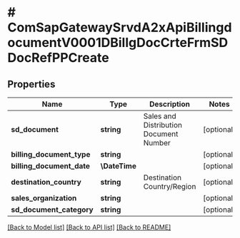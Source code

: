 # # ComSapGatewaySrvdA2xApiBillingdocumentV0001DBillgDocCrteFrmSDDocRefPPCreate

## Properties

Name | Type | Description | Notes
------------ | ------------- | ------------- | -------------
**sd_document** | **string** | Sales and Distribution Document Number | [optional]
**billing_document_type** | **string** |  | [optional]
**billing_document_date** | **\DateTime** |  | [optional]
**destination_country** | **string** | Destination Country/Region | [optional]
**sales_organization** | **string** |  | [optional]
**sd_document_category** | **string** |  | [optional]

[[Back to Model list]](../../README.md#models) [[Back to API list]](../../README.md#endpoints) [[Back to README]](../../README.md)
